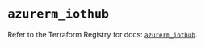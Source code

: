 # `azurerm_iothub`

Refer to the Terraform Registry for docs: [`azurerm_iothub`](https://registry.terraform.io/providers/hashicorp/azurerm/3.101.0/docs/resources/iothub).

